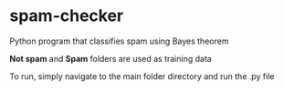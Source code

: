 # spam-checker
Python program that classifies spam using Bayes theorem

**Not spam** and **Spam** folders are used as training data

To run, simply navigate to the main folder directory and run the .py file
